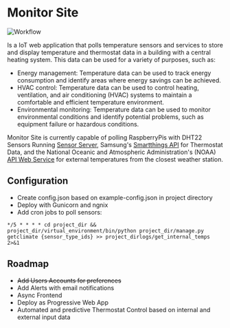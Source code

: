 # Monitor Site
![Workflow](https://github.com/james-rehak/monitorsite/actions/workflows/django.yml/badge.svg)

Is a IoT web application that polls temperature sensors and services to store and display temperature and thermostat data in a building with a central heating system. This data can be used for a variety of purposes, such as:
- Energy management: Temperature data can be used to track energy consumption and identify areas where energy savings can be achieved.
- HVAC control: Temperature data can be used to control heating, ventilation, and air conditioning (HVAC) systems to maintain a comfortable and efficient temperature environment.
- Environmental monitoring: Temperature data can be used to monitor environmental conditions and identify potential problems, such as equipment failure or hazardous conditions.

Monitor Site is currently capable of polling RaspberryPis with DHT22 Sensors Running [Sensor Server](https://github.com/james-rehak/sensor), Samsung's [Smartthings API](https://developer.smartthings.com/docs/api/public/) for Thermostat Data, and the National Oceanic and Atmospheric Administration's (NOAA) [API Web Service](https://www.weather.gov/documentation/services-web-api) for external temperatures from the closest weather station.

## Configuration
- Create config.json based on example-config.json in project directory
- Deploy with Gunicorn and ngnix
- Add cron jobs to poll sensors:
```
*/5 * * * * cd project_dir && project_dir/virtual_environment/bin/python project_dir/manage.py getclimate {sensor_type_ids} >> project_dirlogs/get_internal_temps 2>&1
```


## Roadmap
- ~~Add Users Accounts for preferences~~
- Add Alerts with email notifications
- Async Frontend
- Deploy as Progressive Web App
- Automated and predictive Thermostat Control based on internal and external input data
